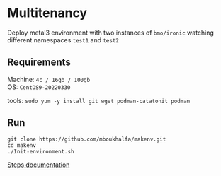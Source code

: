 # Multitenancy  
Deploy metal3 environment with two instances of `bmo/ironic` watching different namespaces `test1` and `test2`

## Requirements
Machine: `4c / 16gb / 100gb`  
OS: `CentOS9-20220330`

tools: `sudo yum -y install git wget podman-catatonit podman`

## Run
```
git clone https://github.com/mboukhalfa/makenv.git
cd makenv
./Init-environment.sh 
```

[Steps documentation](environment.md)
